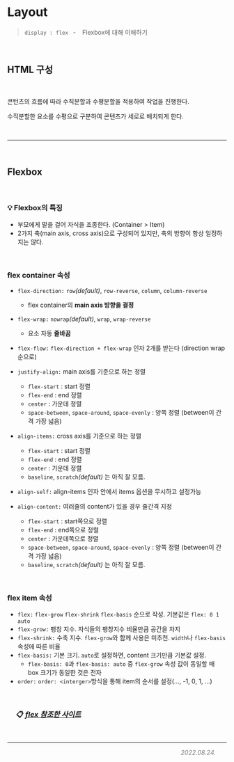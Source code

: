 # Layout

> ```display : flex``` &ensp;-  &ensp;  Flexbox에 대해 이해하기


<br>

## HTML 구성

<br>

콘턴츠의 흐름에 따라 수직분할과 수평분할을 적용하여 작업을 진행한다.

수직분할한 요소를 수평으로 구분하여 콘텐츠가 세로로 배치되게 한다.

<br>

***

<br>

## Flexbox

<br>

### 💡 Flexbox의 특징
- 부모에게 말을 걸어 자식을 조종한다. (Container > Item)
- 2가지 축(main axis, cross axis)으로 구성되어 있지만, 축의 방향이 항상 일정하지는 않다.

<br>

### flex container 속성
- ```flex-direction:``` ```row```_(default)_, ```row-reverse```, ```column```, ```column-reverse```
    - flex container의 **main axis 방향을 결정**
- ```flex-wrap:``` ```nowrap```_(default)_, ```wrap```, ```wrap-reverse```
  - 요소 자동 **줄바꿈**
- ```flex-flow:``` ```flex-direction + flex-wrap``` 인자 2개를 받는다 (direction wrap 순으로)
- ```justify-align:``` main axis를 기준으로 하는 정렬
  - ```flex-start``` : start 정렬
  - ```flex-end``` : end 정렬
  - ```center``` : 가운데 정렬
  - ```space-between```, ```space-around```, ```space-evenly``` : 양쪽 정렬 (between이 간격 가장 넓음)


- ```align-items:``` cross axis를 기준으로 하는 정렬
  - ```flex-start``` : start 정렬
  - ```flex-end``` : end 정렬
  - ```center``` : 가운데 정렬
  - ```baseline```, ```scratch```_(default)_ 는 아직 잘 모름. 

- ```align-self:``` align-items 인자 안에서 items 옵션을 무시하고 설정가능
- ```align-content:``` 여러줄의 content가 있을 경우 줄간격 지정
  - ```flex-start``` : start쪽으로 정렬
  - ```flex-end``` : end쪽으로 정렬
  - ```center``` : 가운데쪽으로 정렬
  - ```space-between```, ```space-around```, ```space-evenly``` : 양쪽 정렬 (between이 간격 가장 넓음)
  - ```baseline```, ```scratch```_(default)_ 는 아직 잘 모름. 

<br>

### flex item 속성
- ```flex:``` ```flex-grow``` ```flex-shrink``` ```flex-basis``` 순으로 작성. 기본값은 ```flex: 0 1 auto```
- ```flex-grow:``` 팽창 지수. 자식들의 팽창지수 비율만큼 공간을 차지
- ```flex-shrink:``` 수축 지수. ```flex-grow```와 함께 사용은 미추천. ```width```나 ```flex-basis``` 속성에 따른 비율
- ```flex-basis:``` 기본 크기. ```auto```로 설정하면, content 크기만큼 기본값 설정.
  - ```flex-basis: 0```과 ```flex-basis: auto``` 중 ```flex-grow``` 속성 값이 동일할 때 box 크기가 동일한 것은 전자
- ```order:``` ```order: <interger>```방식을 통해 item의 순서를 설정(..., -1, 0, 1, ...)

<br>

### &emsp; 📋 **[_flex 참조한 사이트_](https://d2.naver.com/helloworld/8540176)**

<br>

***


<span style="color: gray ; display: inline-block; width: 95%; text-align: right;">_2022.08.24._</span>